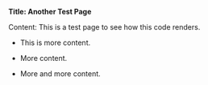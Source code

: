 **Title: Another Test Page**

Content: This is a test page to see how this code renders.

-   This is more content.

-   More content.

-   More and more content.
